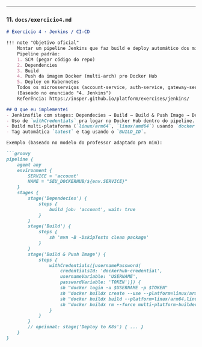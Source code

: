 
---

### 11. `docs/exercicio4.md`

```markdown
# Exercício 4 · Jenkins / CI-CD

!!! note "Objetivo oficial"
    Montar um pipeline Jenkins que faz build e deploy automático dos microsserviços.  
    Pipeline padrão:
    1. SCM (pegar código do repo)
    2. Dependencies
    3. Build
    4. Push da imagem Docker (multi-arch) pro Docker Hub
    5. Deploy em Kubernetes  
    Todos os microsserviços (account-service, auth-service, gateway-service, product-service, order-service) devem ir para o mesmo cluster.  
    (Baseado no enunciado "4. Jenkins")  
    Referência: https://insper.github.io/platform/exercises/jenkins/

## O que eu implementei
- Jenkinsfile com stages: Dependecies → Build → Build & Push Image → Deploy.
- Uso de `withCredentials` pra logar no Docker Hub dentro do pipeline.
- Build multi-plataforma (`linux/arm64`, `linux/amd64`) usando `docker buildx`.
- Tag automática `latest` e tag usando o `BUILD_ID`.

Exemplo (baseado no modelo do professor adaptado pra mim):

```groovy
pipeline {
    agent any
    environment {
        SERVICE = 'account'
        NAME = "SEU_DOCKERHUB/${env.SERVICE}"
    }
    stages {
        stage('Dependecies') {
            steps {
                build job: 'account', wait: true
            }
        }
        stage('Build') {
            steps {
                sh 'mvn -B -DskipTests clean package'
            }
        }
        stage('Build & Push Image') {
            steps {
                withCredentials([usernamePassword(
                    credentialsId: 'dockerhub-credential',
                    usernameVariable: 'USERNAME',
                    passwordVariable: 'TOKEN')]) {
                    sh "docker login -u $USERNAME -p $TOKEN"
                    sh "docker buildx create --use --platform=linux/arm64,linux/amd64 --node multi-platform-builder-${env.SERVICE} --name multi-platform-builder-${env.SERVICE}"
                    sh "docker buildx build --platform=linux/arm64,linux/amd64 --push --tag ${env.NAME}:latest --tag ${env.NAME}:${env.BUILD_ID} -f Dockerfile ."
                    sh "docker buildx rm --force multi-platform-builder-${env.SERVICE}"
                }
            }
        }
        // opcional: stage('Deploy to K8s') { ... }
    }
}
